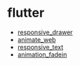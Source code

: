 # flutter

- [responsive_drawer](https://k38.github.io/flutter/responsive_drawer/build/#/)
- [animate_web](https://k38.github.io/flutter/animate_web/build/#/)
- [responsive_text](https://k38.github.io/flutter/responsive_text/build/#/)
- [animation_fadein](https://k38.github.io/flutter/animation_fadein/build/#/)
